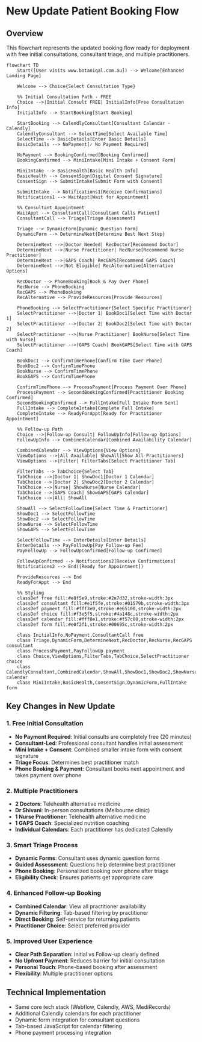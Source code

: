 # New Update Patient Booking Flow

## Overview
This flowchart represents the updated booking flow ready for deployment with free initial consultations, consultant triage, and multiple practitioners.

```mermaid
flowchart TD
    Start([User visits www.botaniqal.com.au]) --> Welcome[Enhanced Landing Page]
    
    Welcome --> Choice{Select Consultation Type}
    
    %% Initial Consultation Path - FREE
    Choice -->|Initial Consult FREE| InitialInfo[Free Consultation Info]
    InitialInfo --> StartBooking[Start Booking]
    
    StartBooking --> CalendlyConsultant[Consultant Calendar - Calendly]
    CalendlyConsultant --> SelectTime[Select Available Time]
    SelectTime --> BasicDetails[Enter Basic Details]
    BasicDetails --> NoPayment[✓ No Payment Required]
    
    NoPayment --> BookingConfirmed[Booking Confirmed]
    BookingConfirmed --> MiniIntake[Mini Intake + Consent Form]
    
    MiniIntake --> BasicHealth[Basic Health Info]
    BasicHealth --> ConsentSign[Digital Consent Signature]
    ConsentSign --> SubmitIntake[Submit Form with Consent]
    
    SubmitIntake --> Notifications1[Receive Confirmations]
    Notifications1 --> WaitAppt[Wait for Appointment]
    
    %% Consultant Appointment
    WaitAppt --> ConsultantCall[Consultant Calls Patient]
    ConsultantCall --> Triage[Triage Assessment]
    
    Triage --> DynamicForm[Dynamic Question Form]
    DynamicForm --> DetermineNext{Determine Best Next Step}
    
    DetermineNext -->|Doctor Needed| RecDoctor[Recommend Doctor]
    DetermineNext -->|Nurse Practitioner| RecNurse[Recommend Nurse Practitioner]
    DetermineNext -->|GAPS Coach| RecGAPS[Recommend GAPS Coach]
    DetermineNext -->|Not Eligible| RecAlternative[Alternative Options]
    
    RecDoctor --> PhoneBooking[Book & Pay Over Phone]
    RecNurse --> PhoneBooking
    RecGAPS --> PhoneBooking
    RecAlternative --> ProvideResources[Provide Resources]
    
    PhoneBooking --> SelectPractitioner{Select Specific Practitioner}
    SelectPractitioner -->|Doctor 1| BookDoc1[Select Time with Doctor 1]
    SelectPractitioner -->|Doctor 2| BookDoc2[Select Time with Doctor 2]
    SelectPractitioner -->|Nurse Practitioner| BookNurse[Select Time with Nurse]
    SelectPractitioner -->|GAPS Coach| BookGAPS[Select Time with GAPS Coach]
    
    BookDoc1 --> ConfirmTimePhone[Confirm Time Over Phone]
    BookDoc2 --> ConfirmTimePhone
    BookNurse --> ConfirmTimePhone
    BookGAPS --> ConfirmTimePhone
    
    ConfirmTimePhone --> ProcessPayment[Process Payment Over Phone]
    ProcessPayment --> SecondBookingConfirmed[Practitioner Booking Confirmed]
    SecondBookingConfirmed --> FullIntake[Full Intake Form Sent]
    FullIntake --> CompleteIntake[Complete Full Intake]
    CompleteIntake --> ReadyForAppt[Ready for Practitioner Appointment]
    
    %% Follow-up Path
    Choice -->|Follow-up Consult| FollowUpInfo[Follow-up Options]
    FollowUpInfo --> CombinedCalendar[Combined Availability Calendar]
    
    CombinedCalendar --> ViewOptions{View Options}
    ViewOptions -->|All Available| ShowAll[Show All Practitioners]
    ViewOptions -->|Filter| FilterTabs[Select Practitioner Tab]
    
    FilterTabs --> TabChoice{Select Tab}
    TabChoice -->|Doctor 1| ShowDoc1[Doctor 1 Calendar]
    TabChoice -->|Doctor 2| ShowDoc2[Doctor 2 Calendar]
    TabChoice -->|Nurse| ShowNurse[Nurse Calendar]
    TabChoice -->|GAPS Coach| ShowGAPS[GAPS Calendar]
    TabChoice -->|All| ShowAll
    
    ShowAll --> SelectFollowTime[Select Time & Practitioner]
    ShowDoc1 --> SelectFollowTime
    ShowDoc2 --> SelectFollowTime
    ShowNurse --> SelectFollowTime
    ShowGAPS --> SelectFollowTime
    
    SelectFollowTime --> EnterDetails[Enter Details]
    EnterDetails --> PayFollowUp[Pay Follow-up Fee]
    PayFollowUp --> FollowUpConfirmed[Follow-up Confirmed]
    
    FollowUpConfirmed --> Notifications2[Receive Confirmations]
    Notifications2 --> End([Ready for Appointment])
    
    ProvideResources --> End
    ReadyForAppt --> End
    
    %% Styling
    classDef free fill:#e8f5e9,stroke:#2e7d32,stroke-width:3px
    classDef consultant fill:#e1f5fe,stroke:#01579b,stroke-width:3px
    classDef payment fill:#fff3e0,stroke:#e65100,stroke-width:2px
    classDef choice fill:#f3e5f5,stroke:#4a148c,stroke-width:2px
    classDef calendar fill:#fff8e1,stroke:#f57c00,stroke-width:2px
    classDef form fill:#e0f2f1,stroke:#00695c,stroke-width:2px
    
    class InitialInfo,NoPayment,ConsultantCall free
    class Triage,DynamicForm,DetermineNext,RecDoctor,RecNurse,RecGAPS consultant
    class ProcessPayment,PayFollowUp payment
    class Choice,ViewOptions,FilterTabs,TabChoice,SelectPractitioner choice
    class CalendlyConsultant,CombinedCalendar,ShowAll,ShowDoc1,ShowDoc2,ShowNurse,ShowGAPS calendar
    class MiniIntake,BasicHealth,ConsentSign,DynamicForm,FullIntake form
```

## Key Changes in New Update

### 1. Free Initial Consultation
- **No Payment Required**: Initial consults are completely free (20 minutes)
- **Consultant-Led**: Professional consultant handles initial assessment
- **Mini Intake + Consent**: Combined smaller intake form with consent signature
- **Triage Focus**: Determines best practitioner match
- **Phone Booking & Payment**: Consultant books next appointment and takes payment over phone

### 2. Multiple Practitioners
- **2 Doctors**: Telehealth alternative medicine
- **Dr Shivani**: In-person consultations (Melbourne clinic)
- **1 Nurse Practitioner**: Telehealth alternative medicine
- **1 GAPS Coach**: Specialized nutrition coaching
- **Individual Calendars**: Each practitioner has dedicated Calendly

### 3. Smart Triage Process
- **Dynamic Forms**: Consultant uses dynamic question forms
- **Guided Assessment**: Questions help determine best practitioner
- **Phone Booking**: Personalized booking over phone after triage
- **Eligibility Check**: Ensures patients get appropriate care

### 4. Enhanced Follow-up Booking
- **Combined Calendar**: View all practitioner availability
- **Dynamic Filtering**: Tab-based filtering by practitioner
- **Direct Booking**: Self-service for returning patients
- **Practitioner Choice**: Select preferred provider

### 5. Improved User Experience
- **Clear Path Separation**: Initial vs Follow-up clearly defined
- **No Upfront Payment**: Reduces barrier for initial consultation
- **Personal Touch**: Phone-based booking after assessment
- **Flexibility**: Multiple practitioner options

## Technical Implementation
- Same core tech stack (Webflow, Calendly, AWS, MediRecords)
- Additional Calendly calendars for each practitioner
- Dynamic form integration for consultant questions
- Tab-based JavaScript for calendar filtering
- Phone payment processing integration